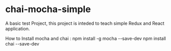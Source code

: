 # chai-mocha-simple
A basic test Project, this project is inteded to teach simple Redux and 
React application.

How to Install mocha and chai :
npm install -g mocha --save-dev 
npm install chai --save-dev


